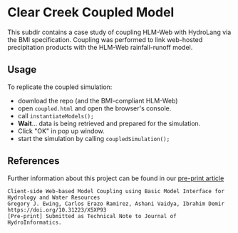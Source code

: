 # Clear Creek Coupled Model
This subdir contains a case study of coupling HLM-Web with HydroLang via the BMI specification.
Coupling was performed to link web-hosted precipitation products with the HLM-Web rainfall-runoff model.

## Usage
To replicate the coupled simulation: 
- download the repo (and the BMI-compliant HLM-Web)
- open `coupled.html` and open the browser's console.
- call `instantiateModels();`
- **Wait**... data is being retrieved and prepared for the simulation.
- Click "OK" in pop up window.
- start the simulation by calling `coupledSimulation();`

## References

Further information about this project can be found in our [pre-print article](https://doi.org/10.31223/X5XP93)

```
Client-side Web-based Model Coupling using Basic Model Interface for Hydrology and Water Resources
Gregory J. Ewing, Carlos Erazo Ramirez, Ashani Vaidya, Ibrahim Demir
https://doi.org/10.31223/X5XP93
[Pre-print] Submitted as Technical Note to Journal of HydroInformatics.
```
